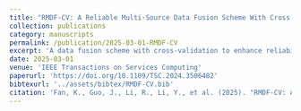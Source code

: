 ```yaml
---
title: "RMDF-CV: A Reliable Multi-Source Data Fusion Scheme With Cross Validation for Quality Service Construction in Mobile Crowd Sensing"
collection: publications
category: manuscripts
permalink: /publication/2025-03-01-RMDF-CV
excerpt: 'A data fusion scheme with cross-validation to enhance reliability in mobile crowd sensing.'
date: 2025-03-01
venue: 'IEEE Transactions on Services Computing'
paperurl: 'https://doi.org/10.1109/TSC.2024.3506482'
bibtexurl: '../assets/bibtex/RMDF-CV.bib'
citation: 'Fan, K., Guo, J., Li, R., Li, Y., et al. (2025). "RMDF-CV: A Reliable Multi-Source Data Fusion Scheme With Cross Validation for Quality Service Construction in Mobile Crowd Sensing." <i>IEEE TSC</i>, 18(1), 399–413.'
---
```

